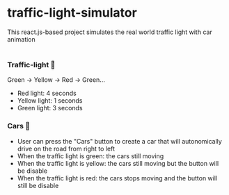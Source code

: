 # traffic-light-simulator
This react.js-based project simulates the real world traffic light with car animation <br><br>

<h3>Traffic-light 🚦</h3>
Green -> Yellow -> Red -> Green...
<ul>
  <li>Red light: 4 seconds</li>
  <li>Yellow light: 1 seconds</li>
  <li>Green light: 3 seconds</li>
</ul>

<h3>Cars 🚗</h3>
<ul>
  <li>User can press the "Cars" button to create a car that will autonomically drive on the road from right to left</li>
  <li>When the traffic light is green: the cars still moving</li>
  <li>When the traffic light is yellow: the cars still moving but the button will be disable</li>
  <li>When the traffic light is red: the cars stops moving and the button will still be disable</li>
</ul>
